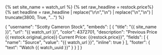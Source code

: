 {% set site_name = watch_url %}
{% set raw_headline = restock.price%}
{% set headline = raw_headline
     | replace("\r\n","\n")
     | replace("\n","\\n")
     | truncate(3800, True, "…")
%}

{
  "username": "Scotty Cameron Stock",
  "embeds": [
    {
      "title": "{{ site_name }}",
      "url": "{{ watch_url }}",
      "color": 4372701,
      "description": "Previous Price {{ restock.original_price}} Current Price: {{restock.price}}",
      "fields": [
        {
          "name": "Source",
          "value": "{{ watch_url }}",
          "inline": true
        }
      ],
      "footer": {
        "text": "Watch {{ watch_uuid }}"
      }
    }
  ]
}
